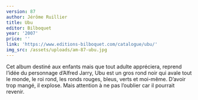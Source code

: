 ```yaml
---
version: 87
author: Jérôme Ruillier
title: Ubu
editor: Bilboquet
year: '2007'
price: ''
link: 'https://www.editions-bilboquet.com/catalogue/ubu/'
img_src: /assets/uploads/am-87-ubu.jpg
---
```

Cet album destiné aux enfants mais que tout adulte appréciera, reprend l’idée du personnage d’Alfred Jarry, Ubu est un gros rond noir qui avale tout le monde, le roi rond, les ronds rouges, bleus, verts et moi-même. D’avoir trop mangé, il explose. Mais attention à ne pas l’oublier car il pourrait revenir.
